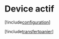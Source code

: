 # Device actif

[!include[configuration](deviceactif.configuration.autogen.md)]

[!include[transfertpanier](deviceactif.transfertpanier.autogen.md)]


